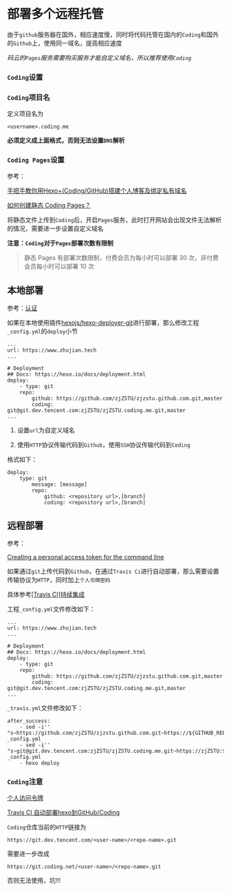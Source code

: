 
# 部署多个远程托管

由于`github`服务器在国外，相应速度慢，同时将代码托管在国内的`Coding`和国外的`Github`上，使用同一域名，提高相应速度

*码云的`Pages`服务需要购买服务才能自定义域名，所以推荐使用`Coding`*

### `Coding`设置

### `Coding`项目名

定义项目名为

    <username>.coding.me

**必须定义成上面格式，否则无法设置`DNS`解析**

### `Coding Pages`设置

参考：

[手把手教你用Hexo+(Coding/GitHub)搭建个人博客及绑定私有域名](https://blog.csdn.net/q563730343/article/details/78871980)

[如何创建静态 Coding Pages？](https://coding.net/help/doc/pages/creating-pages.html)

将静态文件上传到`Coding`后，开启`Pages`服务，此时打开网站会出现文件无法解析的情况，需要进一步设置自定义域名

**注意：`Coding`对于`Pages`部署次数有限制**

>静态 Pages 有部署次数限制，付费会员为每小时可以部署 30 次，非付费会员每小时可以部署 10 次

## 本地部署

参考：[认证](https://zj-git-guide.readthedocs.io/zh_CN/latest/authentication.html)

如果在本地使用插件[hexojs/hexo-deployer-git](https://github.com/hexojs/hexo-deployer-git)进行部署，那么修改工程`_config.yml`的`deploy`小节

    ...
    url: https://www.zhujian.tech
    ...

    # Deployment
    ## Docs: https://hexo.io/docs/deployment.html
    deploy:
        - type: git
        repo: 
            github: https://github.com/zjZSTU/zjzstu.github.com.git,master
            coding: git@git.dev.tencent.com:zjZSTU/zjZSTU.coding.me.git,master
    ...

1. 设置`url`为自定义域名

2. 使用`HTTP`协议传输代码到`Github`，使用`SSH`协议传输代码到`Coding`

格式如下：

    deploy:
        type: git
            message: [message]
            repo:
                github: <repository url>,[branch]
                coding: <repository url>,[branch]

## 远程部署

参考：

[Creating a personal access token for the command line](https://help.github.com/articles/creating-a-personal-access-token-for-the-command-line/)

如果通过`git`上传代码到`Github`，在通过`Travis Ci`进行自动部署，那么需要设置传输协议为`HTTP`，同时加上`个人令牌密码`

具体参考[[Travis CI]持续集成](https://hexo-guide.readthedocs.io/zh_CN/latest/third-service/[Travis%20CI]%E6%8C%81%E7%BB%AD%E9%9B%86%E6%88%90.html)

工程`_config.yml`文件修改如下：

    ...
    url: https://www.zhujian.tech
    ...

    # Deployment
    ## Docs: https://hexo.io/docs/deployment.html
    deploy:
        - type: git
        repo: 
            github: https://github.com/zjZSTU/zjzstu.github.com.git,master
            coding: git@git.dev.tencent.com:zjZSTU/zjZSTU.coding.me.git,master
    ...

`_travis.yml`文件修改如下：

    after_success:
        - sed -i'' "s~https://github.com/zjZSTU/zjzstu.github.com.git~https://${GITHUB_REPO_TOKEN}@github.com/zjZSTU/zjzstu.github.com.git~" _config.yml
        - sed -i'' "s~git@git.dev.tencent.com:zjZSTU/zjZSTU.coding.me.git~https://zjZSTU:${CODING_REPO_TOKEN}@git.coding.net/zjZSTU/zjZSTU.coding.me.git~" _config.yml
        - hexo deploy

### `Coding`注意

[个人访问令牌](https://open.coding.net/references/personal-access-token/#%E5%88%A9%E7%94%A8%E4%BB%A4%E7%89%8C%E8%AE%BF%E9%97%AE%E4%BB%A3%E7%A0%81%E4%BB%93%E5%BA%93)

[Travis CI 自动部署hexo到GitHub/Coding](https://hadronw.com/2018/05-27/travis-autodeploy-github-with-coding/)

`Coding`仓库当前的`HTTP`链接为

    https://git.dev.tencent.com/<user-name>/<repo-name>.git

需要进一步改成

    https://git.coding.net/<user-name>/<repo-name>.git

否则无法使用，坑!!!
